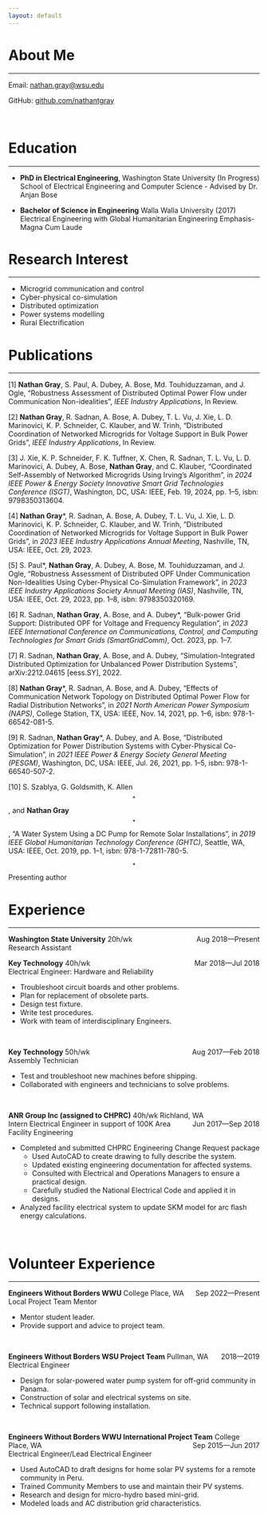 ```yaml
---
layout: default
---
```


# About Me

-------------------------

Email: nathan.gray@wsu.edu

GitHub: [github.com/nathantgray]()

<br/>

# Education

-------------------------

 - **PhD in Electrical Engineering**, Washington State University (In Progress)<br/>
 School of Electrical Engineering and Computer Science - Advised by Dr. Anjan Bose

 - **Bachelor of Science in Engineering** Walla Walla University (2017)<br/>
Electrical Engineering with Global Humanitarian Engineering Emphasis-Magna Cum Laude


# Research Interest

-------------------------

 - Microgrid communication and control
 - Cyber-physical co-simulation
 - Distributed optimization
 - Power systems modelling
 - Rural Electrification

# Publications

-------------------------

[1] **Nathan Gray**, S. Paul, A. Dubey, A. Bose, Md. Touhiduzzaman, and J. Ogle, “Robustness Assessment of 
Distributed
Optimal Power Flow under Communication Non-idealities”, *IEEE Industry Applications*, In Review.

[2] **Nathan Gray**, R. Sadnan, A. Bose, A. Dubey, T. L. Vu, J. Xie, L. D. Marinovici, K. P. Schneider,
C. Klauber, and W. Trinh, “Distributed Coordination of Networked Microgrids for Voltage Support in
Bulk Power Grids”, *IEEE Industry Applications*, In Review.

[3] J. Xie, K. P. Schneider, F. K. Tuffner, X. Chen, R. Sadnan, T. L. Vu, L. D. Marinovici, A. Dubey,
A. Bose, **Nathan Gray**, and C. Klauber, “Coordinated Self-Assembly of Networked Microgrids Using Irving’s
Algorithm”, in *2024 IEEE Power & Energy Society Innovative Smart Grid Technologies Conference
(ISGT)*, Washington, DC, USA: IEEE, Feb. 19, 2024, pp. 1–5, isbn: 9798350313604.

[4] **Nathan Gray***, R. Sadnan, A. Bose, A. Dubey, T. L. Vu, J. Xie, L. D. Marinovici, K. P. Schneider,
C. Klauber, and W. Trinh, “Distributed Coordination of Networked Microgrids for Voltage Support in
Bulk Power Grids”, in *2023 IEEE Industry Applications Annual Meeting*, Nashville, TN, USA:
IEEE, Oct. 29, 2023.

[5] S. Paul*, **Nathan Gray**, A. Dubey, A. Bose, M. Touhiduzzaman, and J. Ogle, “Robustness Assessment of
Distributed OPF Under Communication Non-Idealities Using Cyber-Physical Co-Simulation
Framework”, in *2023 IEEE Industry Applications Society Annual Meeting (IAS)*, Nashville, TN, USA:
IEEE, Oct. 29, 2023, pp. 1–8, isbn: 9798350320169.

[6] R. Sadnan, **Nathan Gray**, A. Bose, and A. Dubey*, 
“Bulk-power Grid Support: Distributed OPF for Voltage and Frequency Regulation”, 
in *2023 IEEE International Conference on Communications, Control, and
Computing Technologies for Smart Grids (SmartGridComm)*, Oct. 2023, pp. 1–7.

[7] R. Sadnan, **Nathan Gray**, A. Bose, and A. Dubey, 
“Simulation-Integrated Distributed Optimization for Unbalanced Power Distribution Systems”, 
arXiv:2212.04615 [eess.SY], 2022.

[8] **Nathan Gray***, R. Sadnan, A. Bose, and A. Dubey, 
“Effects of Communication Network Topology on Distributed Optimal Power Flow for Radial Distribution Networks”, 
in *2021 North American Power Symposium (NAPS)*, 
College Station, TX, USA: IEEE, Nov. 14, 2021, pp. 1–6, isbn: 978-1-66542-081-5.

[9] R. Sadnan, **Nathan Gray***, A. Dubey, and A. Bose, 
“Distributed Optimization for Power Distribution Systems with Cyber-Physical Co-Simulation”, 
in *2021 IEEE Power & Energy Society General Meeting (PESGM)*, 
Washington, DC, USA: IEEE, Jul. 26, 2021, pp. 1–5, isbn: 978-1-66540-507-2.

[10] S. Szablya, G. Goldsmith, K. Allen$$^*$$, and **Nathan Gray**$$^*$$, 
“A Water System Using a DC Pump for Remote Solar Installations”, 
in *2019 IEEE Global Humanitarian Technology Conference (GHTC)*, 
Seattle, WA, USA: IEEE, Oct. 2019, pp. 1–1, isbn: 978-1-72811-780-5.

$$^*$$Presenting author
<br/>

# Experience

-------------------------
**Washington State University** 20h/wk <span style="float:right;">Aug 2018—Present</span><br/>
Research Assistant 
<br/>

**Key Technology** 40h/wk <span style="float:right;">Mar 2018—Jul 2018</span><br/>
Electrical Engineer: Hardware and Reliability 
  - Troubleshoot circuit boards and other problems.
  - Plan for replacement of obsolete parts.
  - Design test fixture.
  - Write test procedures.
  - Work with team of interdisciplinary Engineers.

<br/>

**Key Technology** 50h/wk <span style="float:right;">Aug 2017—Feb 2018</span><br/>
Assembly Technician 
  - Test and troubleshoot new machines before shipping.
  - Collaborated with engineers and technicians to solve problems.

<br/>

**ANR Group Inc (assigned to CHPRC)** 40h/wk  Richland, WA <span style="float:right;">Jun 2017—Sep 2018</span><br/>
Intern Electrical Engineer in support of 100K Area Facility Engineering
  - Completed and submitted CHPRC Engineering Change Request package
    - Used AutoCAD to create drawing to fully describe the system.
    - Updated existing engineering documentation for affected systems.
    - Consulted with Electrical and Operations Managers to ensure a practical design.
    - Carefully studied the National Electrical Code and applied it in designs.
  - Analyzed facility electrical system to update SKM model for arc flash energy calculations.

<br/>

# Volunteer Experience

-------------------------
**Engineers Without Borders WWU** College Place, WA  <span style="float:right;">Sep 2022—Present</span><br/>
Local Project Team Mentor
  - Mentor student leader.
  - Provide support and advice to project team.

<br/>

**Engineers Without Borders WSU Project Team**  Pullman, WA <span style="float:right;">2018—2019</span><br/>
Electrical Engineer
  - Design for solar-powered water pump system for off-grid community in Panama.
  - Construction of solar and electrical systems on site.
  - Technical support following installation.

<br/>

**Engineers Without Borders WWU International Project Team** College Place, WA <span style="float:right;">Sep 2015—Jun 2017</span><br/>
Electrical Engineer/Lead Electrical Engineer
  - Used AutoCAD to draft designs for home solar PV systems for a remote community in Peru.
  - Trained Community Members to use and maintain their PV systems.
  - Research and design for micro-hydro based mini-grid. 
  - Modeled loads and AC distribution grid characteristics.



